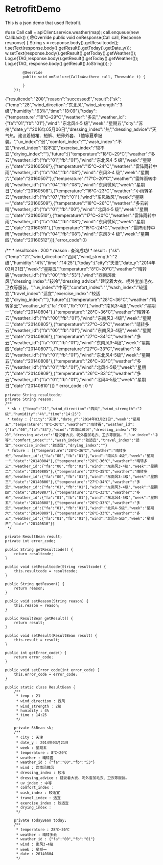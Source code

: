 # RetrofitDemo
This is a json demo that used Retrofit.

#use
Call<Weather> call = apiClient.service.weather(map);
        call.enqueue(new Callback<Weather>() {
            @Override
            public void onResponse(Call<Weather> call, Response<Weather> response) {
                String s = response.body().getResultcode();
                t.setText(response.body().getResult().getToday().getDate_y());
                w.setText(response.body().getResult().getToday().getWeather());
                Log.e(TAG,response.body().getResult().getToday().getWeather());
                Log.e(TAG, response.body().getResult().toString());
            }

            @Override
            public void onFailure(Call<Weather> call, Throwable t) {

            }
        });






{"resultcode":"200","reason":"successed!","result":{"sk":{"temp":"28","wind_direction":"东北风","wind_strength":"3级","humidity":"63%","time":"18:09"},"today":{"temperature":"18℃~29℃","weather":"多云","weather_id":{"fa":"01","fb":"01"},"wind":"东北风4-5 级","week":"星期五","city":"苏州","date_y":"2016年05月06日","dressing_index":"热","dressing_advice":"天气热，建议着短裙、短裤、短薄外套、T恤等夏季服装。","uv_index":"弱","comfort_index":"","wash_index":"不宜","travel_index":"较不宜","exercise_index":"较不宜","drying_index":""},"future":[{"temperature":"18℃~29℃","weather":"多云","weather_id":{"fa":"01","fb":"01"},"wind":"东北风4-5 级","week":"星期五","date":"20160506"},{"temperature":"15℃~24℃","weather":"雷阵雨转中雨","weather_id":{"fa":"04","fb":"08"},"wind":"东风3-4 级","week":"星期六","date":"20160507"},{"temperature":"17℃~20℃","weather":"雷阵雨转中雨","weather_id":{"fa":"04","fb":"08"},"wind":"东风微风","week":"星期日","date":"20160508"},{"temperature":"16℃~23℃","weather":"小雨转多云","weather_id":{"fa":"07","fb":"01"},"wind":"东风微风","week":"星期一","date":"20160509"},{"temperature":"18℃~26℃","weather":"多云转晴","weather_id":{"fa":"01","fb":"00"},"wind":"北风4-5 级","week":"星期二","date":"20160510"},{"temperature":"17℃~20℃","weather":"雷阵雨转中雨","weather_id":{"fa":"04","fb":"08"},"wind":"东风微风","week":"星期三","date":"20160511"},{"temperature":"15℃~24℃","weather":"雷阵雨转中雨","weather_id":{"fa":"04","fb":"08"},"wind":"东风3-4 级","week":"星期四","date":"20160512"}]},"error_code":0}

 /**
     * resultcode : 200
     * reason : 查询成功!
     * result : {"sk":{"temp":"21","wind_direction":"西风","wind_strength":"2级","humidity":"4%","time":"14:25"},"today":{"city":"天津","date_y":"2014年03月21日","week":"星期五","temperature":"8℃~20℃","weather":"晴转霾","weather_id":{"fa":"00","fb":"53"},"wind":"西南风微风","dressing_index":"较冷","dressing_advice":"建议着大衣、呢外套加毛衣、卫衣等服装。","uv_index":"中等","comfort_index":"","wash_index":"较适宜","travel_index":"适宜","exercise_index":"较适宜","drying_index":""},"future":[{"temperature":"28℃~36℃","weather":"晴转多云","weather_id":{"fa":"00","fb":"01"},"wind":"南风3-4级","week":"星期一","date":"20140804"},{"temperature":"28℃~36℃","weather":"晴转多云","weather_id":{"fa":"00","fb":"01"},"wind":"东南风3-4级","week":"星期二","date":"20140805"},{"temperature":"27℃~35℃","weather":"晴转多云","weather_id":{"fa":"00","fb":"01"},"wind":"东南风3-4级","week":"星期三","date":"20140806"},{"temperature":"27℃~34℃","weather":"多云","weather_id":{"fa":"01","fb":"01"},"wind":"东南风3-4级","week":"星期四","date":"20140807"},{"temperature":"27℃~33℃","weather":"多云","weather_id":{"fa":"01","fb":"01"},"wind":"东北风4-5级","week":"星期五","date":"20140808"},{"temperature":"26℃~33℃","weather":"多云","weather_id":{"fa":"01","fb":"01"},"wind":"北风4-5级","week":"星期六","date":"20140809"},{"temperature":"26℃~33℃","weather":"多云","weather_id":{"fa":"01","fb":"01"},"wind":"北风4-5级","week":"星期日","date":"20140810"}]}
     * error_code : 0
     */

    private String resultcode;
    private String reason;
    /**
     * sk : {"temp":"21","wind_direction":"西风","wind_strength":"2级","humidity":"4%","time":"14:25"}
     * today : {"city":"天津","date_y":"2014年03月21日","week":"星期五","temperature":"8℃~20℃","weather":"晴转霾","weather_id":{"fa":"00","fb":"53"},"wind":"西南风微风","dressing_index":"较冷","dressing_advice":"建议着大衣、呢外套加毛衣、卫衣等服装。","uv_index":"中等","comfort_index":"","wash_index":"较适宜","travel_index":"适宜","exercise_index":"较适宜","drying_index":""}
     * future : [{"temperature":"28℃~36℃","weather":"晴转多云","weather_id":{"fa":"00","fb":"01"},"wind":"南风3-4级","week":"星期一","date":"20140804"},{"temperature":"28℃~36℃","weather":"晴转多云","weather_id":{"fa":"00","fb":"01"},"wind":"东南风3-4级","week":"星期二","date":"20140805"},{"temperature":"27℃~35℃","weather":"晴转多云","weather_id":{"fa":"00","fb":"01"},"wind":"东南风3-4级","week":"星期三","date":"20140806"},{"temperature":"27℃~34℃","weather":"多云","weather_id":{"fa":"01","fb":"01"},"wind":"东南风3-4级","week":"星期四","date":"20140807"},{"temperature":"27℃~33℃","weather":"多云","weather_id":{"fa":"01","fb":"01"},"wind":"东北风4-5级","week":"星期五","date":"20140808"},{"temperature":"26℃~33℃","weather":"多云","weather_id":{"fa":"01","fb":"01"},"wind":"北风4-5级","week":"星期六","date":"20140809"},{"temperature":"26℃~33℃","weather":"多云","weather_id":{"fa":"01","fb":"01"},"wind":"北风4-5级","week":"星期日","date":"20140810"}]
     */

    private ResultBean result;
    private int error_code;

    public String getResultcode() {
        return resultcode;
    }

    public void setResultcode(String resultcode) {
        this.resultcode = resultcode;
    }

    public String getReason() {
        return reason;
    }

    public void setReason(String reason) {
        this.reason = reason;
    }

    public ResultBean getResult() {
        return result;
    }

    public void setResult(ResultBean result) {
        this.result = result;
    }

    public int getError_code() {
        return error_code;
    }

    public void setError_code(int error_code) {
        this.error_code = error_code;
    }

    public static class ResultBean {
        /**
         * temp : 21
         * wind_direction : 西风
         * wind_strength : 2级
         * humidity : 4%
         * time : 14:25
         */

        private SkBean sk;
        /**
         * city : 天津
         * date_y : 2014年03月21日
         * week : 星期五
         * temperature : 8℃~20℃
         * weather : 晴转霾
         * weather_id : {"fa":"00","fb":"53"}
         * wind : 西南风微风
         * dressing_index : 较冷
         * dressing_advice : 建议着大衣、呢外套加毛衣、卫衣等服装。
         * uv_index : 中等
         * comfort_index :
         * wash_index : 较适宜
         * travel_index : 适宜
         * exercise_index : 较适宜
         * drying_index :
         */

        private TodayBean today;
        /**
         * temperature : 28℃~36℃
         * weather : 晴转多云
         * weather_id : {"fa":"00","fb":"01"}
         * wind : 南风3-4级
         * week : 星期一
         * date : 20140804
         */
